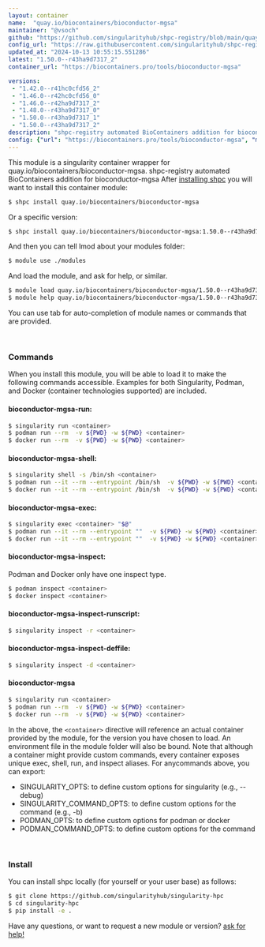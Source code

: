 ```yaml
---
layout: container
name:  "quay.io/biocontainers/bioconductor-mgsa"
maintainer: "@vsoch"
github: "https://github.com/singularityhub/shpc-registry/blob/main/quay.io/biocontainers/bioconductor-mgsa/container.yaml"
config_url: "https://raw.githubusercontent.com/singularityhub/shpc-registry/main/quay.io/biocontainers/bioconductor-mgsa/container.yaml"
updated_at: "2024-10-13 10:55:15.551286"
latest: "1.50.0--r43ha9d7317_2"
container_url: "https://biocontainers.pro/tools/bioconductor-mgsa"

versions:
 - "1.42.0--r41hc0cfd56_2"
 - "1.46.0--r42hc0cfd56_0"
 - "1.46.0--r42ha9d7317_2"
 - "1.48.0--r43ha9d7317_0"
 - "1.50.0--r43ha9d7317_1"
 - "1.50.0--r43ha9d7317_2"
description: "shpc-registry automated BioContainers addition for bioconductor-mgsa"
config: {"url": "https://biocontainers.pro/tools/bioconductor-mgsa", "maintainer": "@vsoch", "description": "shpc-registry automated BioContainers addition for bioconductor-mgsa", "latest": {"1.50.0--r43ha9d7317_2": "sha256:0950e9dfa4da9b5f177acceb6113803436229efb0ecd30839c392bc1fd117e2b"}, "tags": {"1.42.0--r41hc0cfd56_2": "sha256:77ee7abff41fe0c7248ea33a0f763b94ad2216a02a0767286a6753ababcc5445", "1.46.0--r42hc0cfd56_0": "sha256:d5f373c1c999a4ebecdb895c87e3d9dd5468e8f4d3f59b8c19eb97740ab6f0fd", "1.46.0--r42ha9d7317_2": "sha256:336933aca6099029f80d3c57057214efa42ba14b06b19147deb64a85ae9a64fa", "1.48.0--r43ha9d7317_0": "sha256:f85b970d65826b4f7b4a8715ae006ad0808858581b329281ca3485d063caf066", "1.50.0--r43ha9d7317_1": "sha256:c2c5e6ddcb95c04e8ba20d1a1d9099346d2b0439119b82b1701cb24f542f4290", "1.50.0--r43ha9d7317_2": "sha256:0950e9dfa4da9b5f177acceb6113803436229efb0ecd30839c392bc1fd117e2b"}, "docker": "quay.io/biocontainers/bioconductor-mgsa"}
---
```


This module is a singularity container wrapper for quay.io/biocontainers/bioconductor-mgsa.
shpc-registry automated BioContainers addition for bioconductor-mgsa
After [installing shpc](#install) you will want to install this container module:


```bash
$ shpc install quay.io/biocontainers/bioconductor-mgsa
```

Or a specific version:

```bash
$ shpc install quay.io/biocontainers/bioconductor-mgsa:1.50.0--r43ha9d7317_2
```

And then you can tell lmod about your modules folder:

```bash
$ module use ./modules
```

And load the module, and ask for help, or similar.

```bash
$ module load quay.io/biocontainers/bioconductor-mgsa/1.50.0--r43ha9d7317_2
$ module help quay.io/biocontainers/bioconductor-mgsa/1.50.0--r43ha9d7317_2
```

You can use tab for auto-completion of module names or commands that are provided.

<br>

### Commands

When you install this module, you will be able to load it to make the following commands accessible.
Examples for both Singularity, Podman, and Docker (container technologies supported) are included.

#### bioconductor-mgsa-run:

```bash
$ singularity run <container>
$ podman run --rm  -v ${PWD} -w ${PWD} <container>
$ docker run --rm  -v ${PWD} -w ${PWD} <container>
```

#### bioconductor-mgsa-shell:

```bash
$ singularity shell -s /bin/sh <container>
$ podman run --it --rm --entrypoint /bin/sh  -v ${PWD} -w ${PWD} <container>
$ docker run --it --rm --entrypoint /bin/sh  -v ${PWD} -w ${PWD} <container>
```

#### bioconductor-mgsa-exec:

```bash
$ singularity exec <container> "$@"
$ podman run --it --rm --entrypoint ""  -v ${PWD} -w ${PWD} <container> "$@"
$ docker run --it --rm --entrypoint ""  -v ${PWD} -w ${PWD} <container> "$@"
```

#### bioconductor-mgsa-inspect:

Podman and Docker only have one inspect type.

```bash
$ podman inspect <container>
$ docker inspect <container>
```

#### bioconductor-mgsa-inspect-runscript:

```bash
$ singularity inspect -r <container>
```

#### bioconductor-mgsa-inspect-deffile:

```bash
$ singularity inspect -d <container>
```



#### bioconductor-mgsa

```bash
$ singularity run <container>
$ podman run --rm  -v ${PWD} -w ${PWD} <container>
$ docker run --rm  -v ${PWD} -w ${PWD} <container>
```


In the above, the `<container>` directive will reference an actual container provided
by the module, for the version you have chosen to load. An environment file in the
module folder will also be bound. Note that although a container
might provide custom commands, every container exposes unique exec, shell, run, and
inspect aliases. For anycommands above, you can export:

 - SINGULARITY_OPTS: to define custom options for singularity (e.g., --debug)
 - SINGULARITY_COMMAND_OPTS: to define custom options for the command (e.g., -b)
 - PODMAN_OPTS: to define custom options for podman or docker
 - PODMAN_COMMAND_OPTS: to define custom options for the command

<br>

### Install

You can install shpc locally (for yourself or your user base) as follows:

```bash
$ git clone https://github.com/singularityhub/singularity-hpc
$ cd singularity-hpc
$ pip install -e .
```

Have any questions, or want to request a new module or version? [ask for help!](https://github.com/singularityhub/singularity-hpc/issues)
